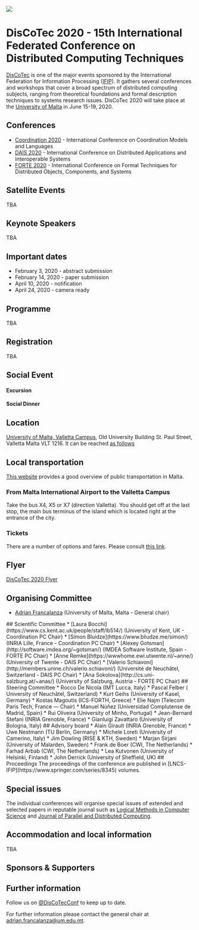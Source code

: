 [![](https://www.discotec.org/2020/discotec2020-banner.jpeg)](https://www.discotec.org/2020/)


# DisCoTec 2020 - 15th International Federated Conference on Distributed Computing Techniques

[DisCoTec](https://www.discotec.org) is one of the major events sponsored by the International Federation for Information Processing ([IFIP](http://www.ifip.org)). It gathers several conferences and workshops that cover a broad spectrum of distributed computing subjects, ranging from theoretical foundations and formal description techniques to systems
research issues. DisCoTec 2020 will take place at the [University of Malta](http://www.um.edu.mt) in June 15-19, 2020.

## Conferences
* [Coordination 2020](https://www.discotec.org/2020/coordination) - International Conference on Coordination Models and Languages
* [DAIS 2020](https://www.discotec.org/2020/dais) - International Conference on Distributed Applications and Interoperable Systems
* [FORTE 2020](https://www.discotec.org/2020/forte) - International Conference on Formal Techniques for Distributed Objects, Components, and Systems

## Satellite Events

TBA

<!--
* [ICE 2020](https://www.discotec.org/2020/ice) - Interaction and Concurrency Experience
* [DisCoRail 2020](https://www.discotec.org/2020/discorail) - International Workshop on Distributed Computing in Future Railway Systems
* [Workshop, tutorial and tool tracks](https://www.discotec.org/2020/satellite-events) - CFP for workhops, tutorial and tool tracks
-->

## Keynote Speakers

TBA

<!--
 [David Basin](https://www.inf.ethz.ch/personal/basin/) (ETH Zürich, Switzerland)
 [Anne-Marie Kermarrec](https://www.irisa.fr/asap/?page_id=179) (INRIA Rennes, France)
 [Marta Kwiatkowska](http://www.cs.ox.ac.uk/marta.kwiatkowska/) (University of Oxford, UK)
 [Silvio Micali](https://people.csail.mit.edu/silvio/) (MIT, USA)  
 [Martin Wirsing](https://www.sosy-lab.org/people/wirsing/) (LMU, Germany)
See [titles and abstracts](./keynotes).
-->

## Important dates

* February 3, 2020 - abstract submission 
* February 14, 2020 - paper submission
* April 10, 2020 - notification
* April 24, 2020 - camera ready
  
<!--
* ~~February 3, 2020 - abstract submission~~ <span style="color:red">**February 15, 2020 - extended abstract submission**</span>
* ~~February 8, 2020 - paper submission~~ <span style="color:red">**February 22, 2020 - extended paper submission**</span>
* Conferences (DAIS, Coordination, FORTE): Tuesday June 18 - Thursday June 20, 2020
* DisCoRail workshop: Monday June 17, 2020
* ICE workshop: Thursday June 20 - Friday June 21, 2020
-->

## Programme

TBA

<!-- 
The programme is available [here](https://www.discotec.org/2020/programme). 
-->

## Registration

TBA

<!-- 
Go to the [registration page](https://www.discotec.org/2020/registration).
-->

## Social Event



<!-- 
On Wednesday 19th of June we will have the DisCoTec 2019 social event in downtown Copenhagen consisting of:
* A boat trip in the beautiful Copenhagen canals
* A social dinner with welcome drink in a traditional Danish restaurant
-->

#### Excursion
<!--
* We will meet at 18:00 in Nyhavnsbroen [see in Google maps](https://goo.gl/maps/FdGLfMTVpQJuLi8q9)
* From DTU, we suggest to reach Nørreport station using public transportation. From there, it is a pleasant 15 minutes walk  across the city center of Copenhagen [see the path in Google maps](https://goo.gl/maps/tyDPESMjCu5D9YpE8) - Alternatively, from Nørreport station you can switch on a metro to Kongens Nytorv station.
* The boat trip will terminate at 19:15 in  Christianshavns Torv [see in Google maps](https://goo.gl/maps/fWVvuvAxJmZJxop58)
-->


#### Social Dinner

<!-- 
* The dinner will start at 19:30 in the restaurant [Ravelinen](https://ravelinen.dk/)
* It is at 5 minutes walking from the destination of the boat trip [see path in Google maps](https://goo.gl/maps/LeAmZNNo7tUp2eqy7)
-->

## Location

[University of Malta, Valletta Campus](https://www.um.edu.mt/campuses/valletta), 
Old University Building St. Paul Street, 
Valletta Malta VLT 1216. 
It can be reached [as follows](https://www.um.edu.mt/conferenceunit/about/howtoreachus)

<!-- 
All sessions from Monday to Friday will take place at [DTU's Meeting Center](https://www.dtu.dk/english/About/CAMPUSES/DTU-LYNGBY-Campus/DTU-Meeting-Centre/oversigt) in building 101 (see [map](https://www.google.com/maps/search/dtu+meeting+centre/@55.7853049,12.5181051,17z/data=!3m1!4b1)). ICE on Friday will be in building 303A (see [map](https://goo.gl/maps/eF5C1cSX4PbZVpUh9)).
-->

## Local transportation
[This website](https://www.publictransport.com.mt) provides a good overview of public transportation in Malta.

### From Malta International Airport to the Valletta Campus
Take the bus X4, X5 or X7 (direction Valletta).  You should get off at the last stop, the main bus terminus of the island which is located right at the entrance of the city. 


<!-- 
### From Lyngby Station to the Campus
In order to reach the campus from Lyngby station, you should take a bus (several cover this route, e.g. 30E, 190, 300S). You should get off at DTU (Anker Engelunds Vej). [See the journey on Goole Maps](https://goo.gl/maps/V1EynwTaQfT6bsNN9) 
-->

### Tickets
There are a number of options and fares. Please consult [this link](https://www.publictransport.com.mt/en/bus-card-and-ticketing).


<!-- 
Regarding tickets, we recommend buying a [rejsekort anonymous](https://www.rejsekort.dk/koeb-rejsekort/salgssteder.aspx?sps=0edb084e941a4ebd878bdd1080538881%7C). It is a rechargable card which allows to pay tickets half price. E.g., a one way from Copenhagen to DTU costs about 4 EUR rather than 8 EUR (furthermore, there is a further 20% discount if travelling from 11 AM to 1 PM, from 6 PM to 6 AM, or during the weekends). The card costs about 10 EUR. Please remember that at least 70 DKK must be in the card in order to use it. Also, please note that it is not possible to recharge it at DTU campus.

Another option is the [large citypass](https://dinoffentligetransport.dk/citypass). It can be done for 1,2,3,4, or 5 days. 5 days costs about 80 EUR, and allows you to travel freely in the greater Copenhagen area.

If you are interested in visiting the many museums present in Copenhagen, then you might also consider a [Copenhagen Card](https://copenhagencard.com/free-public-transport). It is a more expensive version of the city pass which also grants you free access to several museums and attractions.
-->


## Flyer
[DisCoTec 2020 Flyer](DisCoTec2019-flyer.pdf) 


## Organising Committee
* [Adrian Francalanza](http://staff.um.edu.mt/afra1/) (University of Malta, Malta - General chair)
<!-- * Kiko Fernández-Reyes (Uppsala University - Publicity chair)
* Francesco Tiezzi (University of Camerino — Publicity chair)
* Andrea Vandin (DTU, Denmark — Workshops chair)
* Maurice ter Beek (CNR, Italy — Workshops chair)
* Valerio Schiavoni (Université de Neuchâtel, Switzerland — Workshops chair)
* Ann-Cathrin Dunker (DTU — Logistics)--!>

## Scientific Committee
* [Laura Bocchi](https://www.cs.kent.ac.uk/people/staff/lb514/) (University of Kent, UK - Coordination PC Chair)
* [Simon Bluidze](https://www.bliudze.me/simon/) (INRIA Lille, France - Coordination PC Chair)
* [Alexey Gotsman](http://software.imdea.org/~gotsman/) (IMDEA Software Institute, Spain - FORTE PC Chair)
* [Anne Remke](https://wwwhome.ewi.utwente.nl/~anne/) (University of Twente - DAIS PC Chair)
* [Valerio Schiavoni](http://members.unine.ch/valerio.schiavoni/) (Université de Neuchâtel, Switzerland   - DAIS PC Chair)
* [Ana Sokolova](http://cs.uni-salzburg.at/~anas/) (University of Salzburg, Austria - FORTE PC Chair)

## Steering Committee
* Rocco De Nicola (IMT Lucca, Italy)
* Pascal Felber ( University of Neuchâtel, Switzerland)
* Kurt Geihs (University of Kasel, Germany)
* Kostas Magoutis (ICS-FORTH, Greece)
* Elie Najm (Telecom Paris Tech, France — Chair)
* Manuel Núñez (Universidad Complutense de Madrid, Spain)
* Rui Oliveira (University of Minho, Portugal)
* Jean-Bernard Stefani (INRIA Grenoble, France)
* Gianluigi Zavattaro (University of Bologna, Italy)

## Advisory board
* Alain Girault (INRIA Grenoble, France)
* Uwe Nestmann (TU Berlin, Germany)
* Michele Loreti (University of Camerino, Italy)
* Jim Dowling (RISE & KTH, Sweden)
* Marjan Sirjani (University of Malarden, Sweden)
* Frank de Boer (CWI, The Netherlands)
* Farhad Arbab (CWI, The Netherlands)
* Lea Kutvonen (University of Helsinki, Finland)
* John Derrick (University of Sheffield, UK)

## Proceedings
The proceedings of the conference are published in [LNCS-IFIP](https://www.springer.com/series/8345) volumes.

<!--  
  Coordination: [LNCS 11533](https://link.springer.com/book/10.1007%2F978-3-030-22397-7)
  DAIS: [LNCS 11534](https://link.springer.com/book/10.1007%2F978-3-030-22496-7)
  FORTE: [LNCS 11535](https://link.springer.com/book/10.1007%2F978-3-030-21759-4)
-->

## Special issues
The individual conferences will organise special issues of extended and selected papers in reputable journal such as [Logical Methods in Computer Science](https://lmcs.episciences.org) and [Journal of Parallel and Distributed Computing](https://www.journals.elsevier.com/journal-of-parallel-and-distributed-computing).

## Accommodation and local information

TBA

<!-- 
Hotels in Copenhagen (recommended)
* We recommend to stay close to the Nørreport station, as it is central area of the city and it is very well connected with both the Airport (direct metro line, 15 minutes) and with the campus (bus lines 150S and 15E, 25 minutes). You will have to commute every day to the campus (half an hour each way) but it will be easier to enjoy the beautiful city of Copenhagen and to find nice restaurants for dinner.
* A list of hotels in that area can be found in [booking.com](https://www.booking.com/searchresults.en-gb.html?label=gen173nr-1BCAEoggJCAlhYSDNYBGg9iAEBmAEGuAEHyAEM2AEB6AEBkgIBeagCAw&sid=526f40f28fb1d9d93bba8d197e3c8adb&class_interval=1&dest_id=1764&dest_type=landmark&dtdisc=0&from_sf=1&group_adults=2&group_children=0&inac=0&index_postcard=0&label_click=undef&lang=en-gb&map=1&no_rooms=1&offset=0&postcard=0&raw_dest_type=landmark&room1=A%2CA&sb_price_type=total&search_selected=1&soz=1&src=index&src_elem=sb&ss=N%C3%B8rreport%20Station%2C%20K%C3%B8benhavn%2C%20Region%20Hovedstaden%2C%20Danmark&ss_all=0&ss_raw=n%C3%B8rreport&ssb=empty&sshis=0&lang_click=top&cdl=da&lang_changed=1&nflt=#map_closed). Remember to adapt the search criteria to your needs.
* A list of AirBnB offers in that area can be found [here](https://www.airbnb.com/s/N%C3%B8rreport--K%C3%B8benhavn/homes?refinement_paths%5B%5D=%2Fhomes&query=N%C3%B8rreport%2C%20K%C3%B8benhavn&checkin=2019-06-17&checkout=2019-06-21&adults=0&children=0&infants=0&guests=0&place_id=ChIJXczOPQVTUkYRXL-Zn6CWj-4&click_referer=t%3ASEE_ALL%7Csid%3Ab200758b-2977-4c9e-bfd3-0ef71269554f%7Cst%3AMAGAZINE_HOMES&title_type=MAGAZINE_HOMES&search_type=SECTION_NAVIGATION&allow_override%5B%5D=&s_tag=djg7hbr8). Remember to adapt the search criteria to your needs.

Hotels in Lyngby
* If you prefer to stay close to the campus and avoid the commute we recommend the [Scandic Eremitage](https://www.scandichotels.dk/hoteller/danmark/kobenhavn/scandic-eremitage) (expensive, located in the center of Lyngby, close to public transportation), [Post Gaarden](https://www.postgaardenhotel.dk/) (cheaper, located in the center of Lyngby, close to public transportation), and the [Hotel Fortunen](http://www.fortunen.dk/) (cozy and cheap, better suited for bike commuting, not well connected with public transportation but you can rent bikes at the hotel).
* Further options can be found in [booking.com](https://www.booking.com/searchresults.en-gb.html?label=gen173nr-1FCAEoggJCAlhYSDNYBGg9iAEBmAEGuAEHyAEM2AEB6AEB-AELkgIBeagCAw&sid=526f40f28fb1d9d93bba8d197e3c8adb&class_interval=1&dest_id=-2745593&dest_type=city&from_sf=1&group_adults=2&group_children=0&label_click=undef&lang=en-gb&no_rooms=1&offset=0&raw_dest_type=city&room1=A%2CA&sb_price_type=total&search_selected=1&soz=1&src=index&src_elem=sb&ss=Kongens%20Lyngby%2C%20Region%20Hovedstaden%2C%20Danmark&ss_raw=lyngb&ssb=empty&lang_click=top&cdl=da&lang_changed=1&nflt=).  Remember to adapt the search criteria to your needs.

Moving around
* See the above section Local transportation for detailed information
* To plan your travel around Copenhagen use this [journey planner](https://www.rejseplanen.dk/webapp/index.html?language=en_EN)
* DTU's [guidelines to reach the campus](https://www.dtu.dk/english/about/campuses/dtu-lyngby-campus/getting-there)
* Official information can be found in the [visit copenhagen site](https://www.visitcopenhagen.com/copenhagen/transportation/tickets-prices)

For beer lovers
- [Mikkeller Viktoriagade/Øl&Brød/Hyggestue](http://mikkeller.dk/location/mikkeller-bar-viktoriagade-copenhagen/): three places next to each 
others, a bar, a restaurant and a brunch place.
- [Taphouse](https://taphouse.dk): maybe the most diverse offers, 61 taps.
- [Peders](https://pederscph.dk/): small but cozy and closest to Nørreport station.
- [Ramen To Bíiru](http://www.ramentobiiru.dk/): ramen restaurant with beer
- [Kalaset](https://www.tripadvisor.com/Restaurant_Review-g189541-d877363-Reviews-Kalaset-Copenhagen_Zealand.html) cozy pub very close to Nørreport station. Good beers and organic burgers
- If you have time (e.g. if you stay one extra day), you can visit the [museum of the old Carlsberg factory](https://www.visitcarlsberg.com/)
-->


## Sponsors & Supporters

<!-- 
[<img src="http://www.nordic-iot.org/wp-content/uploads/2018/08/iiotlogo_small.png" width="150">](http://www.nordic-iot.org/)
&nbsp;   &nbsp;   &nbsp;   &nbsp;   &nbsp;
[<img src="https://encrypted-tbn0.gstatic.com/images?q=tbn:ANd9GcS-EpsUS6bK4HbtbQ12Do2lkYu998ZGaXNCTWG4bxbd11vWDMDi" width="300">](https://www.ifip.org)
&nbsp;   &nbsp;   &nbsp;   &nbsp;   &nbsp;
[<img src="https://ihci.iiita.ac.in/2018/wp-content/uploads/sites/3/2018/05/springer_lncs.png" width="300">](https://www.springer.com/gp/computer-science/lncs)

[<img src="http://copenhagenhealthinnovation.dk/wp-content/uploads/2018/05/DTU-UK-A3_390x170.jpg" width="300">](https://www.dtu.dk)
&nbsp;   &nbsp;   &nbsp;   &nbsp;   &nbsp;
[<img src="https://www.cybersec4europe.eu/wp-content/uploads/2019/03/CSfE_Logo.png" width="300">](https://www.cybersec4europe.eu/) 

[<img src="./AlgorandLogo.png" width="300">](https://www.algorand.com/) 

-->


## Further information 
Follow us on [@DisCoTecConf](https://twitter.com/DisCoTecConf) to keep up to date.

For further information please contact the general chair at adrian.francalanza@um.edu.mt.
